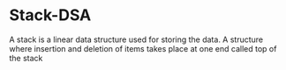 # Stack-DSA
A stack is a linear data structure used for storing the data. A structure where insertion and deletion of items takes place at one end called top of the stack
